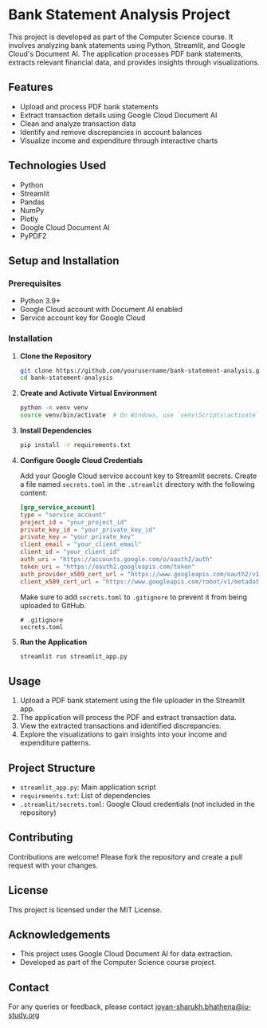 # Bank Statement Analysis Project


This project is developed as part of the Computer Science course. It involves analyzing bank statements using Python, Streamlit, and Google Cloud's Document AI. The application processes PDF bank statements, extracts relevant financial data, and provides insights through visualizations.

## Features

- Upload and process PDF bank statements
- Extract transaction details using Google Cloud Document AI
- Clean and analyze transaction data
- Identify and remove discrepancies in account balances
- Visualize income and expenditure through interactive charts

## Technologies Used

- Python
- Streamlit
- Pandas
- NumPy
- Plotly
- Google Cloud Document AI
- PyPDF2

## Setup and Installation

### Prerequisites

- Python 3.9+
- Google Cloud account with Document AI enabled
- Service account key for Google Cloud

### Installation

1. **Clone the Repository**

    ```bash
    git clone https://github.com/yourusername/bank-statement-analysis.git
    cd bank-statement-analysis
    ```

2. **Create and Activate Virtual Environment**

    ```bash
    python -m venv venv
    source venv/bin/activate  # On Windows, use `venv\Scripts\activate`
    ```

3. **Install Dependencies**

    ```bash
    pip install -r requirements.txt
    ```

4. **Configure Google Cloud Credentials**

    Add your Google Cloud service account key to Streamlit secrets. Create a file named `secrets.toml` in the `.streamlit` directory with the following content:

    ```toml
    [gcp_service_account]
    type = "service_account"
    project_id = "your_project_id"
    private_key_id = "your_private_key_id"
    private_key = "your_private_key"
    client_email = "your_client_email"
    client_id = "your_client_id"
    auth_uri = "https://accounts.google.com/o/oauth2/auth"
    token_uri = "https://oauth2.googleapis.com/token"
    auth_provider_x509_cert_url = "https://www.googleapis.com/oauth2/v1/certs"
    client_x509_cert_url = "https://www.googleapis.com/robot/v1/metadata/x509/your_client_email"
    ```

    Make sure to add `secrets.toml` to `.gitignore` to prevent it from being uploaded to GitHub.

    ```plaintext
    # .gitignore
    secrets.toml
    ```

5. **Run the Application**

    ```bash
    streamlit run streamlit_app.py
    ```

## Usage

1. Upload a PDF bank statement using the file uploader in the Streamlit app.
2. The application will process the PDF and extract transaction data.
3. View the extracted transactions and identified discrepancies.
4. Explore the visualizations to gain insights into your income and expenditure patterns.

## Project Structure

- `streamlit_app.py`: Main application script
- `requirements.txt`: List of dependencies
- `.streamlit/secrets.toml`: Google Cloud credentials (not included in the repository)

## Contributing

Contributions are welcome! Please fork the repository and create a pull request with your changes.

## License

This project is licensed under the MIT License.

## Acknowledgements

- This project uses Google Cloud Document AI for data extraction.
- Developed as part of the Computer Science course project.

## Contact

For any queries or feedback, please contact joyan-sharukh.bhathena@iu-study.org

